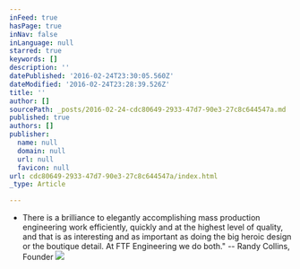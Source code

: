 ```yaml
---
inFeed: true
hasPage: true
inNav: false
inLanguage: null
starred: true
keywords: []
description: ''
datePublished: '2016-02-24T23:30:05.560Z'
dateModified: '2016-02-24T23:28:39.526Z'
title: ''
author: []
sourcePath: _posts/2016-02-24-cdc80649-2933-47d7-90e3-27c8c644547a.md
published: true
authors: []
publisher:
  name: null
  domain: null
  url: null
  favicon: null
url: cdc80649-2933-47d7-90e3-27c8c644547a/index.html
_type: Article

---
```

* There is a brilliance to elegantly accomplishing mass production engineering work efficiently, quickly and at the highest level of quality, and that is as interesting and as important as doing the big heroic design or the boutique detail. At FTF Engineering we do both." -- Randy Collins, Founder
![](https://the-grid-user-content.s3-us-west-2.amazonaws.com/d2d1344c-c69c-4d45-8650-2dc65df263b6.jpg)